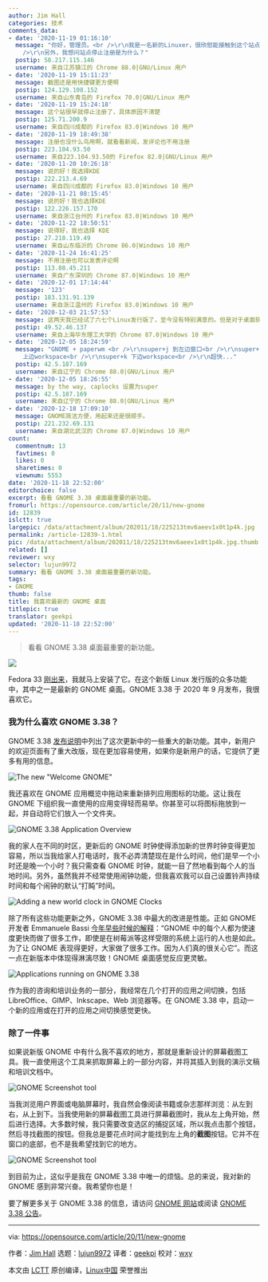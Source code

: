 ```yaml
---
author: Jim Hall
categories: 技术
comments_data:
- date: '2020-11-19 01:16:10'
  message: "你好，管理员。<br />\r\n我是一名新的Linuxer，很欣慰能接触到这个站点。我喜欢这里文章的味道，我会常来，也希望能分享我学习Linux的知识。<br
    />\r\n另外，我想问站点停止注册是为什么？"
  postip: 58.217.115.146
  username: 来自江苏镇江的 Chrome 88.0|GNU/Linux 用户
- date: '2020-11-19 15:11:23'
  message: 截图还是用快捷键更方便啊
  postip: 124.129.108.152
  username: 来自山东青岛的 Firefox 70.0|GNU/Linux 用户
- date: '2020-11-19 15:24:18'
  message: 这个站很早就停止注册了，具体原因不清楚
  postip: 125.71.200.9
  username: 来自四川成都的 Firefox 83.0|Windows 10 用户
- date: '2020-11-19 18:49:38'
  message: 注册也没什么鸟用啊，就看看新闻，发评论也不用注册
  postip: 223.104.93.50
  username: 来自223.104.93.50的 Firefox 82.0|GNU/Linux 用户
- date: '2020-11-20 10:26:18'
  message: 说的好！我选择KDE
  postip: 222.213.4.69
  username: 来自四川成都的 Firefox 83.0|Windows 10 用户
- date: '2020-11-21 08:15:45'
  message: 说的好！我也选择KDE
  postip: 122.226.157.170
  username: 来自浙江台州的 Firefox 83.0|Windows 10 用户
- date: '2020-11-22 18:50:51'
  message: 说得好，我也选择 KDE
  postip: 27.218.119.49
  username: 来自山东临沂的 Chrome 86.0|Windows 10 用户
- date: '2020-11-24 16:41:25'
  message: 不用注册也可以发表评论啊
  postip: 113.88.45.211
  username: 来自广东深圳的 Chrome 87.0|Windows 10 用户
- date: '2020-12-01 17:14:44'
  message: '123'
  postip: 183.131.91.139
  username: 来自浙江温州的 Firefox 83.0|Windows 10 用户
- date: '2020-12-03 21:57:53'
  message: 这两天我已经试了六七个Linux发行版了，至今没有特别满意的。但是对于桌面软件而言，GNOME体验还是不错的。
  postip: 49.52.46.137
  username: 来自上海华东理工大学的 Chrome 87.0|Windows 10 用户
- date: '2020-12-05 18:24:59'
  message: "GNOME + paperwm <br />\r\nsuper+j 到左边窗口<br />\r\nsuper+l 到右边窗口<br />\r\nsuper+i
    上边workspace<br />\r\nsuper+k 下边workspace<br />\r\n超快..."
  postip: 42.5.187.169
  username: 来自辽宁的 Chrome 88.0|GNU/Linux 用户
- date: '2020-12-05 18:26:55'
  message: by the way, caplocks 设置为super
  postip: 42.5.187.169
  username: 来自辽宁的 Chrome 88.0|GNU/Linux 用户
- date: '2020-12-18 17:09:10'
  message: GNOME简洁方便，用起来还是很顺手。
  postip: 221.232.69.131
  username: 来自湖北武汉的 Chrome 87.0|Windows 10 用户
count:
  commentnum: 13
  favtimes: 0
  likes: 0
  sharetimes: 0
  viewnum: 5553
date: '2020-11-18 22:52:00'
editorchoice: false
excerpt: 看看 GNOME 3.38 桌面最重要的新功能。
fromurl: https://opensource.com/article/20/11/new-gnome
id: 12839
islctt: true
largepic: /data/attachment/album/202011/18/225213tmv6aeev1x0t1p4k.jpg
permalink: /article-12839-1.html
pic: /data/attachment/album/202011/18/225213tmv6aeev1x0t1p4k.jpg.thumb.jpg
related: []
reviewer: wxy
selector: lujun9972
summary: 看看 GNOME 3.38 桌面最重要的新功能。
tags:
- GNOME
thumb: false
title: 我喜欢最新的 GNOME 桌面
titlepic: true
translator: geekpi
updated: '2020-11-18 22:52:00'
---
```



> 
> 看看 GNOME 3.38 桌面最重要的新功能。
> 
> 
> 


![](/data/attachment/album/202011/18/225213tmv6aeev1x0t1p4k.jpg)


Fedora 33 [刚出来](https://fedoramagazine.org/announcing-fedora-33/)，我就马上安装了它。在这个新版 Linux 发行版的众多功能中，其中之一是最新的 GNOME 桌面。GNOME 3.38 于 2020 年 9 月发布，我很喜欢它。


### 我为什么喜欢 GNOME 3.38？


GNOME 3.38 [发布说明](https://help.gnome.org/misc/release-notes/3.38/)中列出了这次更新中的一些重大的新功能。其中，新用户的欢迎页面有了重大改版，现在更加容易使用，如果你是新用户的话，它提供了更多有用的信息。


![The new "Welcome GNOME"](/data/attachment/album/202011/18/225430fx68gfjaym6tafxs.png "The new \"Welcome GNOME\" ")


我还喜欢在 GNOME 应用概览中拖动来重新排列应用图标的功能。这让我在 GNOME 下组织我一直使用的应用变得轻而易举。你甚至可以将图标拖放到一起，并自动将它们放入一个文件夹。


![GNOME 3.38 Application Overview](/data/attachment/album/202011/18/225305b1rfm182emee8ep2.png "GNOME 3.38 Application Overview")


我的家人在不同的时区，更新后的 GNOME 时钟使得添加新的世界时钟变得更加容易，所以当我给家人打电话时，我不必弄清楚现在是什么时间，他们是早一个小时还是晚一个小时？我只需查看 GNOME 时钟，就能一目了然地看到每个人的当地时间。另外，虽然我并不经常使用闹钟功能，但我喜欢我可以自己设置铃声持续时间和每个闹钟的默认“打盹”时间。


![Adding a new world clock in GNOME Clocks](/data/attachment/album/202011/18/225327ekhubhbphib1eikb.png "Adding a new world clock in GNOME Clocks")


除了所有这些功能更新之外，GNOME 3.38 中最大的改进是性能。正如 GNOME 开发者 Emmanuele Bassi [今年早些时候的解释](https://opensource.com/article/20/7/new-gnome-features)：“GNOME 中的每个人都为使速度更快而做了很多工作，即使是在树莓派等这样受限的系统上运行的人也是如此。为了让 GNOME 表现得更好，大家做了很多工作。因为人们真的很关心它”。而这一点在新版本中体现得淋漓尽致！GNOME 桌面感觉反应更灵敏。


![Applications running on GNOME 3.38](/data/attachment/album/202011/18/225351noe704770zetphkl.png "Applications running on GNOME 3.38")


作为我的咨询和培训业务的一部分，我经常在几个打开的应用之间切换，包括 LibreOffice、GIMP、Inkscape、Web 浏览器等。在 GNOME 3.38 中，启动一个新的应用或在打开的应用之间切换感觉更快。


### 除了一件事


如果说新版 GNOME 中有什么我不喜欢的地方，那就是重新设计的屏幕截图工具。我一直使用这个工具来抓取屏幕上的一部分内容，并将其插入到我的演示文稿和培训文档中。


![GNOME Screenshot tool](/data/attachment/album/202011/18/225355p99mbqiysemp8gr4.png "GNOME Screenshot tool")


当我浏览用户界面或电脑屏幕时，我自然会像阅读书籍或杂志那样浏览：从左到右，从上到下。当我使用新的屏幕截图工具进行屏幕截图时，我从左上角开始，然后进行选择。大多数时候，我只需要改变选区的捕捉区域，所以我点击那个按钮，然后寻找截图的按钮。但我总是要花点时间才能找到左上角的**截图**按钮。它并不在窗口的底部，也不是我希望找到它的地方。


![GNOME Screenshot tool](/data/attachment/album/202011/18/225358zphde29fqvtot2g3.png "GNOME Screenshot tool")


到目前为止，这似乎是我在 GNOME 3.38 中唯一的烦恼。总的来说，我对新的 GNOME 感到非常兴奋。我希望你也是！


要了解更多关于 GNOME 3.38 的信息，请访问 [GNOME 网站](https://www.gnome.org/)或阅读 [GNOME 3.38 公告](https://www.gnome.org/news/2020/09/gnome-3-38-released/)。




---


via: <https://opensource.com/article/20/11/new-gnome>


作者：[Jim Hall](https://opensource.com/users/jim-hall) 选题：[lujun9972](https://github.com/lujun9972) 译者：[geekpi](https://github.com/geekpi) 校对：[wxy](https://github.com/wxy)


本文由 [LCTT](https://github.com/LCTT/TranslateProject) 原创编译，[Linux中国](https://linux.cn/) 荣誉推出